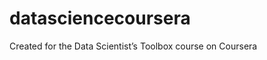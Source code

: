 datasciencecoursera
===================

Created for the Data Scientist’s Toolbox course on Coursera

